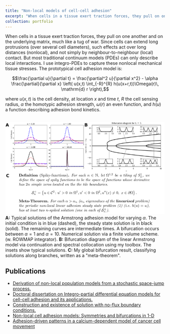 ```yaml
---
title: "Non-local models of cell-cell adhesion"
excerpt: "When cells in a tissue exert traction forces, they pull on one another and on the underlying matrix, much like a tug of war. This process can is described using non-local PDEs.  <br/><img src='/images/adhesion_overview.png'><br>"
collection: portfolio
---
```


When cells in a tissue exert traction forces, they pull on one another and on
the underlying matrix, much like a tug of war.  Since cells can extend long
protrusions (over several cell diameters), such effects act over long distances
(nonlocal), and not simply by neighbour-to-neighbour (local) contact. But most
traditional continuum models (PDEs) can only describe local interactions. I use
integro-PDEs to capture these nonlocal mechanical tissue stresses.
The prototypical cell adhesion model is:

$$\frac{\partial u}{\partial t} = \frac{\partial^2 u}{\partial x^2} - \alpha \frac{\partial}{\partial x} \left( u(x,t) \int_{-R}^{R} h(u(x+r,t))\Omega(r)\, \mathrm{d} r \right),$$

where $u(x,t)$ is the cell density, at location $x$ and time $t$, $R$ the
cell sensing radius, $\alpha$ the homotypic adhesion strength, $\omega(r)$ an
even function, and $h(u)$ a function describing adhesion bond kinetics.

<br/><img src='/images/adhesion_overview.png'><br/>
**A:** Typical solutions of the Armstrong adhesion model for varying $\alpha$.  The initial condition is in blue (dashed), the steady state solution is in black (solid). The remaining curves are intermediate times.  A bifurcation occurs between $\alpha = 1$ and $\alpha=10$.  Numerical solution via a finite volume scheme. (w. ROWMAP integrator).
**B:** Bifurcation diagram of the linear Armstrong model via continuation and spectral collocation using my toolbox. The insets show typical solutions.
**C:** My global bifurcation result, classifying solutions along branches, written as a "meta-theorem".

## Publications

- [Derivation of non-local population models from a stochastic space-jump process.](publication/2017-06-10-adhesionRandomWalk)
- [Doctoral dissertation on Integro-partial differential equation models for
cell-cell adhesion and its applications.](publication/2017-12-14-thesis)
- [Construction and existence of solution with no-flux boundary conditions.](publication/2019-03-15-nonlocal-bc-existence)
- [Non-local cell adhesion models: Symmetries and bifurcations in 1-D](publication/2020-01-01-adhesion)
- [Adhesion-driven patterns in a calcium-dependent model of cancer cell movement](publication/2020-03-01-calcium)
